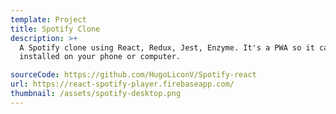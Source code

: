 ```yaml
---
template: Project
title: Spotify Clone
description: >+
  A Spotify clone using React, Redux, Jest, Enzyme. It's a PWA so it can be
  installed on your phone or computer.

sourceCode: https://github.com/HugoLiconV/Spotify-react
url: https://react-spotify-player.firebaseapp.com/
thumbnail: /assets/spotify-desktop.png
---
```

